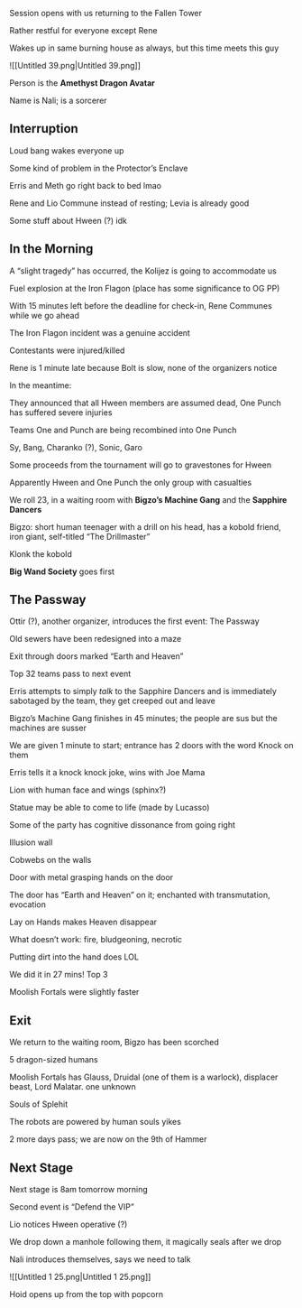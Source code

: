 Session opens with us returning to the Fallen Tower

Rather restful for everyone except Rene

Wakes up in same burning house as always, but this time meets this guy

![[Untitled 39.png|Untitled 39.png]]

Person is the **Amethyst Dragon Avatar**

Name is Nali; is a sorcerer

## Interruption

Loud bang wakes everyone up

Some kind of problem in the Protector’s Enclave

Erris and Meth go right back to bed lmao

  

Rene and Lio Commune instead of resting; Levia is already good

Some stuff about Hween (?) idk

## In the Morning

A “slight tragedy” has occurred, the Kolijez is going to accommodate us

Fuel explosion at the Iron Flagon (place has some significance to OG PP)

With 15 minutes left before the deadline for check-in, Rene Communes while we go ahead

The Iron Flagon incident was a genuine accident

Contestants were injured/killed

Rene is 1 minute late because Bolt is slow, none of the organizers notice

In the meantime:

They announced that all Hween members are assumed dead, One Punch has suffered severe injuries

Teams One and Punch are being recombined into One Punch

Sy, Bang, Charanko (?), Sonic, Garo

Some proceeds from the tournament will go to gravestones for Hween

Apparently Hween and One Punch the only group with casualties

We roll 23, in a waiting room with **Bigzo’s Machine Gang** and the **Sapphire Dancers**

Bigzo: short human teenager with a drill on his head, has a kobold friend, iron giant, self-titled “The Drillmaster”

Klonk the kobold

  

**Big Wand Society** goes first

  

## The Passway

Ottir (?), another organizer, introduces the first event: The Passway

Old sewers have been redesigned into a maze

Exit through doors marked “Earth and Heaven”

Top 32 teams pass to next event

  

Erris attempts to simply _talk_ to the Sapphire Dancers and is immediately sabotaged by the team, they get creeped out and leave

Bigzo’s Machine Gang finishes in 45 minutes; the people are sus but the machines are susser

  

We are given 1 minute to start; entrance has 2 doors with the word Knock on them

  

Erris tells it a knock knock joke, wins with Joe Mama

Lion with human face and wings (sphinx?)

Statue may be able to come to life (made by Lucasso)

  

Some of the party has cognitive dissonance from going right

  

Illusion wall

Cobwebs on the walls

Door with metal grasping hands on the door

The door has “Earth and Heaven” on it; enchanted with transmutation, evocation

  

Lay on Hands makes Heaven disappear

What doesn’t work: fire, bludgeoning, necrotic

Putting dirt into the hand does LOL

  

We did it in 27 mins! Top 3

Moolish Fortals were slightly faster

## Exit

We return to the waiting room, Bigzo has been scorched

5 dragon-sized humans

  

Moolish Fortals has Glauss, Druidal (one of them is a warlock), displacer beast, Lord Malatar. one unknown

Souls of Splehit

The robots are powered by human souls yikes

2 more days pass; we are now on the 9th of Hammer

## Next Stage

Next stage is 8am tomorrow morning

Second event is “Defend the VIP”

  

Lio notices Hween operative (?)

We drop down a manhole following them, it magically seals after we drop

Nali introduces themselves, says we need to talk

![[Untitled 1 25.png|Untitled 1 25.png]]

Hoid opens up from the top with popcorn